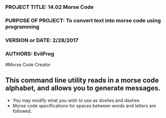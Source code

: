 ### PROJECT TITLE: 14.02 Morse Code
### PURPOSE OF PROJECT: To convert text into morse code using programming
### VERSION or DATE: 2/28/2017
### AUTHORS: EvilFrog 

#Morse Code Creator 

## This command line utility reads in a morse code alphabet, and allows you to generate messages. 
* You may modify what you wish to use as doshes and dashes 
* Morse code specifications for spaces between words and letters are followed. 

